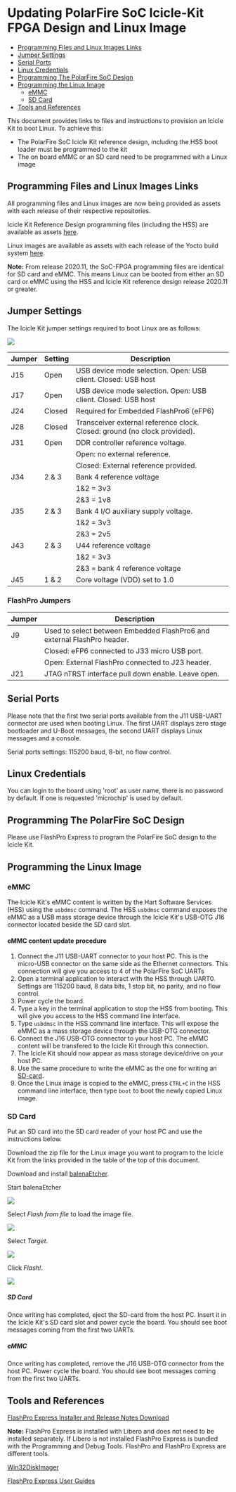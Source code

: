 # Updating PolarFire SoC  Icicle-Kit FPGA Design and Linux Image

- [Programming Files and Linux Images Links](#Links)
- [Jumper Settings](#Jumpers)
- [Serial Ports](#Serial-Ports)
- [Linux Credentials](#Credentials)
- [Programming The PolarFire SoC Design](#Programming-Design)
- [Programming the Linux Image](#Programming-Linux-Image)
    - [eMMC](#eMMC)
    - [SD Card](#SD-Card)
- [Tools and References](#Tools-References)

This document provides links to files and instructions to provision an Icicle Kit to boot Linux. To achieve this:
- The PolarFire SoC Icicle Kit reference design, including the HSS boot loader must be programmed to the kit
- The on board eMMC or an SD card need to be programmed with a Linux image

<a name="Links"></a>
##  Programming Files and Linux Images Links
All programming files and Linux images are now being provided as assets with each release of their respective repositories.

Icicle Kit Reference Design programming files (including the HSS) are available as assets [here](https://github.com/polarfire-soc/icicle-kit-reference-design/releases).

Linux images are available as assets with each release of the Yocto build system [here](https://github.com/polarfire-soc/meta-polarfire-soc-yocto-bsp/releases).

**Note:**
From release 2020.11, the SoC-FPGA programming files are identical for SD card and eMMC. This means Linux can be booted from either an SD card or eMMC using the HSS and Icicle Kit reference design release 2020.11 or greater.

## Jumper Settings
The Icicle Kit jumper settings required to boot Linux are as follows:

![](./images/icicle_jumper_settings.jpg)

|   Jumper  |  Setting | Description            |
| --------- | -------- | -----------------------|
|    J15    |   Open   | USB device mode selection. Open: USB client. Closed: USB host              |
|    J17    |   Open   | USB device mode selection. Open: USB client. Closed: USB host              |
|    J24    |  Closed  | Required for Embedded FlashPro6 (eFP6)      |
|    J28    |  Closed  | Transceiver external reference clock. Closed: ground (no clock provided).  |
|    J31    |   Open   | DDR controller reference voltage.                 |
|           |          | Open: no external reference.                      |
|           |          | Closed: External reference provided.              |
|    J34    |  2 & 3   | Bank 4 reference voltage                          |
|           |          | 1&2 = 3v3                                         |
|           |          | 2&3 = 1v8                                         |
|    J35    |  2 & 3   | Bank 4 I/O auxiliary supply voltage.              |
|           |          | 1&2 = 3v3                                         |
|           |          | 2&3 = 2v5                                         |
|    J43    |  2 & 3   | U44 reference voltage                             |
|           |          | 1&2 = 3v3                                         |
|           |          | 2&3 = bank 4 reference voltage                    |
|    J45    |  1 & 2   | Core voltage (VDD) set to 1.0 |

### FlashPro Jumpers

|   Jumper  |  Description                                                         |
| --------- | -------------------------------------------------------------------- |
|    J9     |   Used to select between Embedded FlashPro6 and external FlashPro header.            |
|           |     Closed: eFP6 connected to J33 micro USB port. |
|           |     Open: External FlashPro connected to J23 header.              |
|    J21    |   JTAG nTRST interface pull down enable. Leave open.                 |

<a name="Serial-Ports"></a>
## Serial Ports
Please note that the first two serial ports available from the J11 USB-UART connector are used when booting Linux. The first UART displays zero stage bootloader and U-Boot messages, the second UART displays Linux messages and a console.

Serial ports settings: 115200 baud, 8-bit, no flow control.

<a name="Credentials"></a>
## Linux Credentials
You can login to the board using 'root' as user name, there is no password by default. If one is requested 'microchip' is used by default.

<a name="Programming-Design"></a>
## Programming The PolarFire SoC Design
Please use FlashPro Express to program the PolarFire SoC design to the Icicle Kit.

<a name="Programming-Linux-Image"></a>
## Programming the Linux Image
<a name="eMMC"></a>
### eMMC
The Icicle Kit's eMMC content is written by the Hart Software Services (HSS) using the `usbdmsc` command. The HSS `usbdmsc` command exposes the eMMC as a USB mass storage device through the Icicle Kit's USB-OTG J16 connector located beside the SD card slot.

#### eMMC content update procedure

1. Connect the J11 USB-UART connector to your host PC. This is the micro-USB connector on the same side as the Ethernet connectors. This connection will give you access to 4 of the PolarFire SoC UARTs
2. Open a terminal application to interact with the HSS through UART0. Settings are 115200 baud, 8 data bits, 1 stop bit, no parity, and no flow control.
3. Power cycle the board.
4. Type a key in the terminal application to stop the HSS from booting. This will give you access to the HSS command line interface.
5. Type `usbdmsc` in the HSS command line interface. This will expose the eMMC as a mass storage device through the USB-OTG connector.
6. Connect the J16 USB-OTG connector to your host PC. The eMMC content will be transfered to the Icicle Kit through this connection.
7. The Icicle Kit should now appear as mass storage device/drive on your host PC.
8. Use the same procedure to write the eMMC as the one for writing an [SD-card](#SD-Card).
9. Once the Linux image is copied to the eMMC, press `CTRL+C` in the HSS command line interface, then type `boot` to boot the newly copied Linux image.

<a name="SD-Card"></a>
### SD Card
Put an SD card into the SD card reader of your host PC and use the instructions below.

Download the zip file for the Linux image you want to program to the Icicle Kit from the links provided in the table of the top of this document.

Download and install [balenaEtcher](https://www.balena.io/etcher/).

Start balenaEtcher

![](./images/start.png)

Select *Flash from file* to load the image file.

![](./images/select-file.png)


Select *Target*.

![](./images/select-device.png)

Click *Flash!*.

![](./images/flash.png)

##### SD Card
Once writing has completed, eject the SD-card from the host PC. Insert it in the Icicle Kit's SD card slot and power cycle the board. You should see boot messages coming from the first two UARTs.
##### eMMC
Once writing has completed, remove the J16 USB-OTG connector from the host PC. Power cycle the board. You should see boot messages coming from the first two UARTs.

<a name="Tools-References"></a>
## Tools and References
[FlashPro Express Installer and Release Notes Download](https://www.microsemi.com/product-directory/programming/4977-flashpro#software)

**Note:** FlashPro Express is installed with Libero and does not need to be installed separately. If Libero is not installed FlashPro Express is bundled with the Programming and Debug Tools. FlashPro and FlashPro Express are different tools.

[Win32DiskImager](https://sourceforge.net/projects/win32diskimager/)

[FlashPro Express User Guides](https://www.microsemi.com/product-directory/programming/4977-flashpro#documents)
